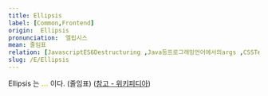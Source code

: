 ```yaml
---
title: Ellipsis
label: [Common,Frontend]
origin:  Ellipsis
pronunciation:  엘립시스
mean: 줄임표
relation: [JavascriptES6Destructuring ,Java등프로그래밍언어에서의args ,CSSTextoverflow ]
slug: /E/Ellipsis
---
```


<content>

<p>Ellipsis 는 <span style="color:#FFBF00; font-weight:bold;">…</span> 이다. (줄임표)
(<a href="https://ko.wikipedia.org/wiki/%EC%A4%84%EC%9E%84%ED%91%9C">참고 - 위키피디아</a>)</p>

</content>
